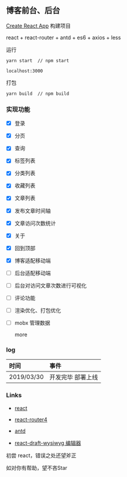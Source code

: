 
## 博客前台、后台

[Create React App](https://github.com/facebook/create-react-app) 构建项目

react + react-router + antd + es6 + axios + less

运行
```
yarn start  // npm start

localhost:3000
```
打包
```
yarn build  // npm build
```



### 实现功能
* [x] 登录
* [x] 分页
* [x] 查询 
* [x] 标签列表
* [x] 分类列表
* [x] 收藏列表
* [x] 文章列表
* [x] 发布文章时间轴 
* [x] 文章访问次数统计 
* [x] 关于
* [x] 回到顶部
* [x] 博客适配移动端
* [ ] 后台适配移动端
* [ ] 后台对访问文章次数进行可视化
* [ ] 评论功能
* [ ] 渲染优化、打包优化
* [ ] mobx 管理数据

  more

###  log

|时间|事件|
|:---|:---|
|2019/03/30|开发完毕 部署上线|

### Links


* [react](https://react.docschina.org/)

* [react-router4](https://reacttraining.com/react-router/web/guides/quick-start)

*  [antd](https://ant.design/docs/react/introduce-cn)

*  [react-draft-wysiwyg 编辑器](https://github.com/jpuri/react-draft-wysiwyg)


初尝 react，错误之处还望斧正

如对你有帮助，望不吝Star